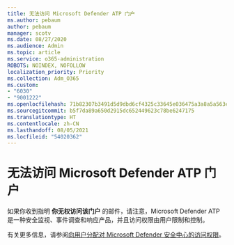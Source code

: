 ```yaml
---
title: 无法访问 Microsoft Defender ATP 门户
ms.author: pebaum
author: pebaum
manager: scotv
ms.date: 08/27/2020
ms.audience: Admin
ms.topic: article
ms.service: o365-administration
ROBOTS: NOINDEX, NOFOLLOW
localization_priority: Priority
ms.collection: Adm_O365
ms.custom:
- "6030"
- "9001222"
ms.openlocfilehash: 71b82307b3491d5d9dbd6cf4325c33645e036475a3a8a5a563e6e84e921fe52a
ms.sourcegitcommit: b5f7da89a650d2915dc652449623c78be6247175
ms.translationtype: HT
ms.contentlocale: zh-CN
ms.lasthandoff: 08/05/2021
ms.locfileid: "54020362"
---
```

# <a name="unable-to-access-the-microsoft-defender-atp-portal"></a>无法访问 Microsoft Defender ATP 门户

如果你收到指明 **你无权访问该门户** 的邮件，请注意，Microsoft Defender ATP 是一种安全监视、事件调查和响应产品，并且访问权限由用户限制和控制。 

有关更多信息，请参阅[向用户分配对 Microsoft Defender 安全中心的访问权限](/windows/threat-protection/windows-defender-atp/assign-portal-access-windows-defender-advanced-threat-protection)。